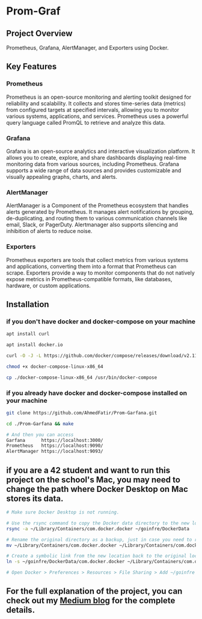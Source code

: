
# Prom-Graf

## Project Overview
Prometheus, Grafana, AlertManager, and Exporters using Docker.
## Key Features
### Prometheus
Prometheus is an open-source monitoring and alerting toolkit designed for reliability and scalability. It collects and stores time-series data (metrics) from configured targets at specified intervals, allowing you to monitor various systems, applications, and services. Prometheus uses a powerful query language called PromQL to retrieve and analyze this data.

### Grafana
Grafana is an open-source analytics and interactive visualization platform. It allows you to create, explore, and share dashboards displaying real-time monitoring data from various sources, including Prometheus. Grafana supports a wide range of data sources and provides customizable and visually appealing graphs, charts, and alerts.

### AlertManager
AlertManager is a Component of the Prometheus ecosystem that handles alerts generated by Prometheus. It manages alert notifications by grouping, de-duplicating, and routing them to various communication channels like email, Slack, or PagerDuty. Alertmanager also supports silencing and inhibition of alerts to reduce noise.

### Exporters
Prometheus exporters are tools that collect metrics from various systems and applications, converting them into a format that Prometheus can scrape. Exporters provide a way to monitor components that do not natively expose metrics in Prometheus-compatible formats, like databases, hardware, or custom applications.

## Installation

### if you don't have docker and docker-compose on your machine
```bash
apt install curl

apt install docker.io

curl -O -J -L https://github.com/docker/compose/releases/download/v2.11.2/docker-compose-linux-x86_64

chmod +x docker-compose-linux-x86_64

cp ./docker-compose-linux-x86_64 /usr/bin/docker-compose
```

### if you already have docker and docker-compose installed on your machine
```bash
git clone https://github.com/AhmedFatir/Prom-Garfana.git

cd ./Prom-Garfana && make

# And then you can access
Garfana      https://localhost:3000/
Prometheus   https://localhost:9090/
AlertManager https://localhost:9093/
```
## if you are a 42 student and want to run this project on the school's Mac, you may need to change the path where Docker Desktop on Mac stores its data.
```bash
# Make sure Docker Desktop is not running.

# Use the rsync command to copy the Docker data directory to the new location.
rsync -a ~/Library/Containers/com.docker.docker ~/goinfre/DockerData

# Rename the original directory as a backup, just in case you need to revert(optional).
mv ~/Library/Containers/com.docker.docker ~/Library/Containers/com.docker.docker.backup∏∏π◊

# Create a symbolic link from the new location back to the original location.
ln -s ~/goinfre/DockerData/com.docker.docker ~/Library/Containers/com.docker.docker

# Open Docker > Preferences > Resources > File Sharing > Add ~/goinfre to Shared Paths.
```

## For the full explanation of the project, you can check out my [Medium blog](https://medium.com/@afatir.ahmedfatir/elk-stack-deep-dive-complete-guide-using-docker-fbf31aa842a6) for the complete details.

